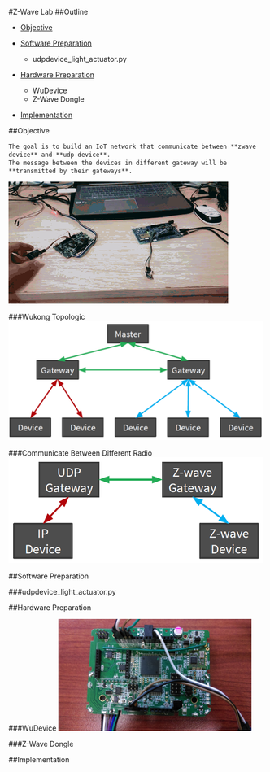 #Z-Wave Lab
##Outline
* [Objective](#objective)

* [Software Preparation](#software-preparation)
  * udpdevice_light_actuator.py
* [Hardware Preparation](#hardware-preparation)
  * WuDevice
  * Z-Wave Dongle
* [Implementation](#implementation)

##Objective
```
The goal is to build an IoT network that communicate between **zwave device** and **udp device**.
The message between the devices in different gateway will be **transmitted by their gateways**.
```
<img src="./img/Lab6.gif" ><br/>

###Wukong Topologic
<img src="./img/WuKong Topologic.png" width="500"><br/>

###Communicate Between Different Radio
<img src="./img/Communicate Between Different Radio.png" width="500"><br/>

##Software Preparation

###udpdevice_light_actuator.py

##Hardware Preparation

###WuDevice
<img src="./img/WuDevice.jpg" width="380" height="220">

###Z-Wave Dongle

##Implementation

